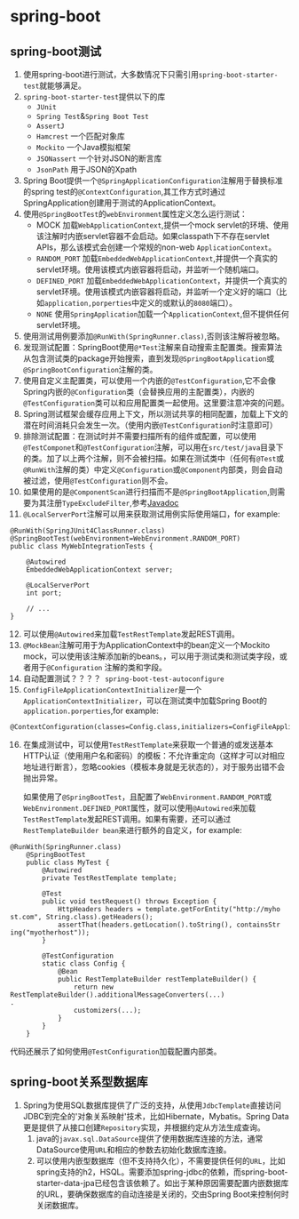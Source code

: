 # spring-boot
## spring-boot测试
1. 使用spring-boot进行测试，大多数情况下只需引用`spring-boot-starter-test`就能够满足。
2. `spring-boot-starter-test`提供以下的库
	- `JUnit`
	- `Spring Test`&`Spring Boot Test`
	- `AssertJ`
	- `Hamcrest` 一个匹配对象库 
	- `Mockito` 一个Java模拟框架
	- `JSONassert` 一个针对JSON的断言库
	- `JsonPath` 用于JSON的Xpath
3. Spring Boot提供一个`@SpringApplicationConfiguration`注解用于替换标准的spring test的`@ContextConfiguration`,其工作方式时通过SpringApplication创建用于测试的ApplicationContext。
4. 使用`@SpringBootTest`的`webEnvironment`属性定义怎么运行测试：
	- MOCK 加载`WebApplicationContext`,提供一个mock servlet的环境、使用该注解时内嵌servlet容器不会启动。如果classpath下不存在servlet APIs，那么该模式会创建一个常规的non-web `ApplicationContext`。
	- `RANDOM_PORT` 加载`EmbeddedWebApplicationContext`,并提供一个真实的servlet环境。使用该模式内嵌容器将启动，并监听一个随机端口。
	- `DEFINED_PORT` 加载`EmbeddedWebApplicationContext`，并提供一个真实的servlet环境。使用该模式内嵌容器将启动，并监听一个定义好的端口（比如`application,porperties`中定义的或默认的`8080`端口）。
	- `NONE` 使用`SpringApplication`加载一个`ApplicationContext`,但不提供任何servlet环境。
5. 使用测试用例要添加`@RunWith(SpringRunner.class)`,否则该注解将被忽略。  
6. 发现测试配置：SpringBoot使用`@*Test`注解来自动搜索主配置类。搜索算法从包含测试类的package开始搜索，直到发现`@SpringBootApplication`或`@SpringBootConfiguration`注解的类。
7. 使用自定义主配置类，可以使用一个内嵌的`@TestConfiguration`,它不会像Spring内嵌的`@Configuration`类（会替换应用的主配置类），内嵌的`@TestConfiguration`类可以和应用配置类一起使用。这里要注意冲突的问题。
8. Spring测试框架会缓存应用上下文，所以测试共享的相同配置，加载上下文的潜在时间消耗只会发生一次。（使用内嵌`@TestConfiguration`时注意即可）
9. 排除测试配置：在测试时并不需要扫描所有的组件或配置，可以使用`@TestComponet`和`@TestConfiguration`注解，可以用在`src/test/java`目录下的类。加了以上两个注解，则不会被扫描。如果在测试类中（任何有`@Test`或`@RunWith`注解的类）中定义`@Configuration`或`@Component`内部类，则会自动被过滤，使用`@TestConfiguration`则不会。
10. 如果使用的是`@ComponentScan`进行扫描而不是`@SpringBootApplication`,则需要为其注册`TypeExcludeFilter`,参考[Javadoc](https://docs.spring.io/spring-boot/docs/1.4.1.RELEASE/api/org/springframework/boot/context/TypeExcludeFilter.html)
11. `@LocalServerPort`注解可以用来获取测试用例实际使用端口，for example:
```
@RunWith(SpringJUnit4ClassRunner.class)
@SpringBootTest(webEnvironment=WebEnvironment.RANDOM_PORT)
public class MyWebIntegrationTests {

    @Autowired
    EmbeddedWebApplicationContext server;

    @LocalServerPort
    int port;

    // ...
}
```
12. 可以使用`@Autowired`来加载`TestRestTemplate`发起REST调用。
13.	`@MockBean`注解可用于为ApplicationContext中的bean定义一个Mockito mock，可以使用该注解添加新的beans。，可以用于测试类和测试类字段，或者用于`@Configuration` 注解的类和字段。
14. 自动配置测试？？？？`	spring-boot-test-autoconfigure`
15. `ConfigFileApplicationContextInitializer`是一个`ApplicationContextInitializer`，可以在测试类中加载Spring Boot的`application.porperties`,for example:  
```
@ContextConfiguration(classes=Config.class,initializers=ConfigFileApplicationContextInitializer.class)
``` 
16. 在集成测试中，可以使用`TestRestTemplate`来获取一个普通的或发送基本HTTP认证（使用用户名和密码）的模板：不允许重定向（这样才可以对相应地址进行断言），忽略cookies（模板本身就是无状态的），对于服务出错不会抛出异常。

	如果使用了`@SpringBootTest`，且配置了`WebEnvironment.RANDOM_PORT`或`WebEnvironment.DEFINED_PORT`属性，就可以使用`@Autowired`来加载`TestRestTemplate`发起REST调用。如果有需要，还可以通过`RestTemplateBuilder bean`来进行额外的自定义，for example:
```
@RunWith(SpringRunner.class)
    @SpringBootTest
    public class MyTest {
        @Autowired
        private TestRestTemplate template;

        @Test
        public void testRequest() throws Exception {
            HttpHeaders headers = template.getForEntity("http://myho st.com", String.class).getHeaders();
            assertThat(headers.getLocation().toString(), containsStr ing("myotherhost"));
        }

        @TestConfiguration
        static class Config {
            @Bean
            public RestTemplateBuilder restTemplateBuilder() {
                return new RestTemplateBuilder().additionalMessageConverters(...)																.
                customizers(...);
            }
        }
    }
```
代码还展示了如何使用`@TestConfiguration`加载配置内部类。

## spring-boot关系型数据库
1. Spring为使用SQL数据库提供了广泛的支持，从使用`JdbcTemplate`直接访问JDBC到完全的'对象关系映射'技术，比如Hibernate，Mybatis。Spring Data更是提供了从接口创建`Repository`实现，并根据约定从方法生成查询。
	1. java的`javax.sql.DataSource`提供了使用数据库连接的方法，通常DataSource使用`URL`和相应的参数去初始化数据库连接。
	2. 可以使用内嵌型数据库（但不支持持久化），不需要提供任何的`URL`，比如spring支持的h2，HSQL。需要添加spring-jdbc的依赖，而spring-boot-starter-data-jpa已经包含该依赖了。如出于某种原因需要配置内嵌数据库的URL，要确保数据库的自动连接是关闭的，交由Spring Boot来控制何时关闭数据库。
